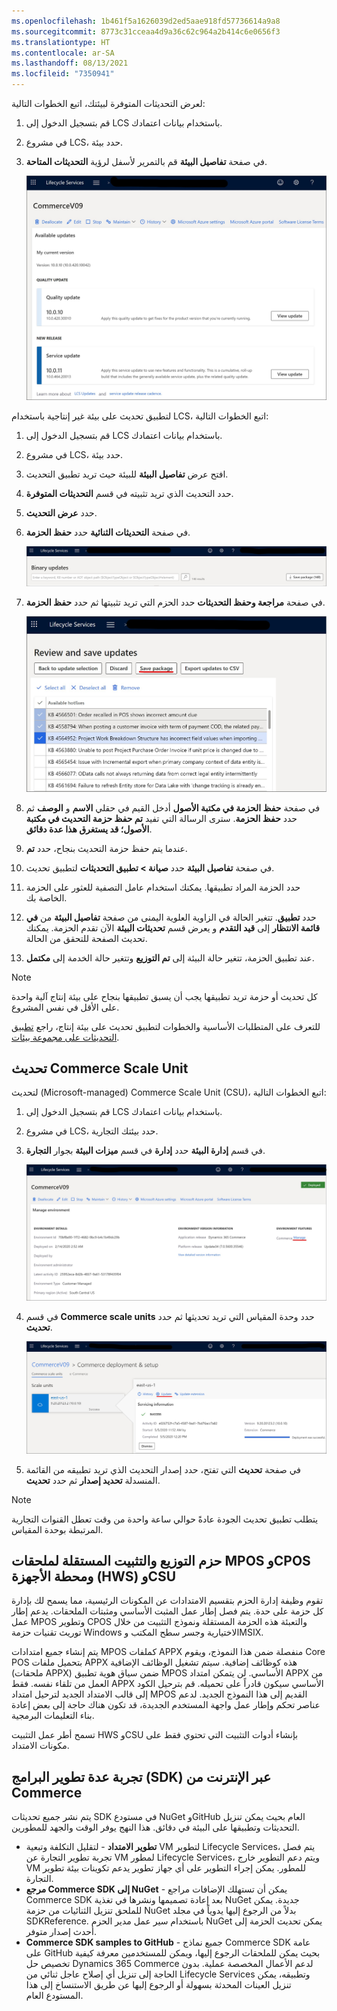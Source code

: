 ```yaml
---
ms.openlocfilehash: 1b461f5a1626039d2ed5aae918fd57736614a9a8
ms.sourcegitcommit: 8773c31cceaa4d9a36c62c964a2b414c6e0656f3
ms.translationtype: HT
ms.contentlocale: ar-SA
ms.lasthandoff: 08/13/2021
ms.locfileid: "7350941"
---
```

لعرض التحديثات المتوفرة لبيئتك، اتبع الخطوات التالية:

1. قم بتسجيل الدخول إلى LCS باستخدام بيانات اعتمادك.
2. في مشروع LCS، حدد بيئة.
3. في صفحة **تفاصيل البيئة** قم بالتمرير لأسفل لرؤية **التحديثات المتاحة**.

    [![لقطة شاشة لصفحة التحديثات المتوفرة في LCS](../media/available-updates-ss.jpg)](../media/available-updates-ss.jpg#lightbox)
 

لتطبيق تحديث على بيئة غير إنتاجية باستخدام LCS، اتبع الخطوات التالية:

1. قم بتسجيل الدخول إلى LCS باستخدام بيانات اعتمادك.
2. في مشروع LCS، حدد بيئة.
3. افتح عرض **تفاصيل البيئة** للبيئة حيث تريد تطبيق التحديث.
4. حدد التحديث الذي تريد تثبيته في قسم **التحديثات المتوفرة**.
5. حدد **عرض التحديث**.
6. في صفحة **التحديثات الثنائية** حدد **حفظ الحزمة**.

    ![لقطة شاشة لقسم التحديثات الثنائية](../media/binary-updates-ss.jpg)
 
7. في صفحة **مراجعة وحفظ التحديثات** حدد الحزم التي تريد تثبيتها ثم حدد **حفظ الحزمة**.

    ![لقطة شاشة لمثال لصفحة مراجعة التحديثات وحفظها](../media/review-save-updates-ss.jpg)
 
8. في صفحة **حفظ الحزمة في مكتبة الأصول** أدخل القيم في حقلي **الاسم** و **الوصف** ثم حدد **حفظ الحزمة**. سترى الرسالة التي تفيد **تم حفظ حزمة التحديث في مكتبة الأصول؛ قد يستغرق هذا عدة دقائق**. 
9. عندما يتم حفظ حزمة التحديث بنجاح، حدد **تم**. 
10. في صفحة **تفاصيل البيئة** حدد **صيانة > تطبيق التحديثات** لتطبيق تحديث.
11. حدد الحزمة المراد تطبيقها. يمكنك استخدام عامل التصفية للعثور على الحزمة الخاصة بك.
12. حدد **تطبيق**. تتغير الحالة في الزاوية العلوية اليمنى من صفحة **تفاصيل البيئة** من **في قائمة الانتظار** إلى **قيد التقدم** و يعرض قسم **تحديثات البيئة** الآن تقدم الحزمة. يمكنك تحديث الصفحة للتحقق من الحالة.
13. عند تطبيق الحزمة، تتغير حالة البيئة إلى **تم التوزيع** وتتغير حالة الخدمة إلى **مكتمل**.

> [!NOTE]
> كل تحديث أو حزمة تريد تطبيقها يجب أن يسبق تطبيقها بنجاح على بيئة إنتاج آلية واحدة على الأقل في نفس المشروع.

للتعرف على المتطلبات الأساسية والخطوات لتطبيق تحديث على بيئة إنتاج، راجع [تطبيق التحديثات على مجموعة بيئات](/dynamics365/fin-ops-core/dev-itpro/deployment/apply-deployable-package-system?azure-portal=true#apply-a-package-to-a-production-environment-by-using-lcs).

## <a name="update-a-commerce-scale-unit"></a>تحديث Commerce Scale Unit 

لتحديث (Microsoft-managed) Commerce Scale Unit (CSU)، اتبع الخطوات التالية:

1. قم بتسجيل الدخول إلى LCS باستخدام بيانات اعتمادك.

2. في مشروع LCS، حدد بيئتك التجارية.

3. في قسم **إدارة البيئة** حدد **إدارة** في قسم **ميزات البيئة** بجوار **التجارة**.

    [![لقطة شاشة لمثال لوظيفة الإدارة](../media/update-manage-ss.jpg)](../media/update-manage-ss.jpg#lightbox)
    
4. في قسم **Commerce scale units** حدد وحدة المقياس التي تريد تحديثها ثم حدد **تحديث**.

    [![لقطة شاشة لتحديث Commerce scale unit](../media/update-commerce-scale-unit-ss.jpg)](../media/update-commerce-scale-unit-ss.jpg#lightbox)
    
5. في صفحة **تحديث** التي تفتح، حدد إصدار التحديث الذي تريد تطبيقه من القائمة المنسدلة **تحديد إصدار** ثم حدد **تحديث**. 

> [!NOTE]
> يتطلب تطبيق تحديث الجودة عادةً حوالي ساعة واحدة من وقت تعطل القنوات التجارية المرتبطة بوحدة المقياس.


## <a name="independent-deployment-and-installation-packages-for-mpos-cpos-hardware-station-hws-and-csu-extensions"></a>حزم التوزيع والتثبيت المستقلة لملحقات MPOS وCPOS ومحطة الأجهزة (HWS) وCSU
تقوم وظيفة إدارة الحزم بتقسيم الامتدادات عن المكونات الرئيسية، مما يسمح لك بإدارة كل حزمة على حدة. يتم فصل إطار عمل المثبت الأساسي ومثبتات الملحقات.  يدعم إطار عمل MPOS وتطوير CPOS والتعبئة هذه الحزمة المستقلة ونموذج التثبيت من خلال توريث تقنيات حزمة Windows الاختيارية وجسر سطح المكتب وMSIX.
 
يتم إنشاء جميع امتدادات MPOS كملفات APPX منفصلة ضمن هذا النموذج، ويقوم Core POS بتحميل ملفات APPX هذه كوظائف إضافية. سيتم تشغيل الوظائف الإضافية (ملحقات APPX) ضمن سياق هوية تطبيق MPOS الأساسي. لن يتمكن امتداد APPX من العمل من تلقاء نفسه. فقط APPX الأساسي سيكون قادراً على تحميله. قم بترحيل الكود إلى قالب الامتداد الجديد لترحيل امتداد MPOS القديم إلى هذا النموذج الجديد. لدعم عناصر تحكم وإطار عمل واجهة المستخدم الجديدة، قد تكون هناك حاجة إلى بعض إعادة بناء التعليمات البرمجية.

تسمح أطر عمل التثبيت HWS وCSU بإنشاء أدوات التثبيت التي تحتوي فقط على مكونات الامتداد.

## <a name="commerce-online-software-development-kit-sdk-experience"></a>تجربة عدة تطوير البرامج (SDK) عبر الإنترنت من Commerce
يتم نشر جميع تحديثات SDK في مستودع NuGet وGitHub العام بحيث يمكن تنزيل التحديثات وتطبيقها على البيئة في دقائق. هذا النهج يوفر الوقت والجهد للمطورين.

- **تطوير الامتداد** - لتقليل التكلفة وتبعية VM لتطوير Lifecycle Services، يتم فصل تجربة تطوير التجارة عن VM لمطور Lifecycle Services، ويتم دعم التطوير خارج VM للمطور. يمكن إجراء التطوير على أي جهاز تطوير يدعم تكوينات بيئة تطوير التجارة.
- **مرجع Commerce SDK إلى NuGet** - يمكن أن تستهلك الإضافات مراجع Commerce SDK بعد إعادة تصميمها ونشرها في تغذية NuGet جديدة. يمكن للملحق تنزيل الثنائيات من حزمة NuGet بدلاً من الرجوع إليها يدوياً في مجلد SDKReference. باستخدام سير عمل مدير الحزم NuGet يمكن تحديث الحزمة إلى أحدث إصدار متوفر.
- **Commerce SDK samples to GitHub** - جميع نماذج Commerce SDK عامة على GitHub بحيث يمكن للملحقات الرجوع إليها، ويمكن للمستخدمين معرفة كيفية تخصيص حل Dynamics 365 Commerce لدعم الأعمال المخصصة عملية. بدون الحاجة إلى تنزيل أي إصلاح عاجل ثنائي من Lifecycle Services وتطبيقه، يمكن تنزيل العينات المحدثة بسهولة أو الرجوع إليها عن طريق الاستنساخ إلى هذا المستودع العام.



